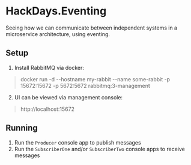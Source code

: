 # HackDays.Eventing
Seeing how we can communicate between independent systems in a microservice architecture, using eventing.

## Setup
1. Install RabbitMQ via docker:
> docker run -d --hostname my-rabbit --name some-rabbit -p 15672:15672 -p 5672:5672 rabbitmq:3-management

2. UI can be viewed via management console:
> http://localhost:15672

## Running
1. Run the `Producer` console app to publish messages
2. Run the `SubscriberOne` and/or `SubscriberTwo` console apps to receive messages